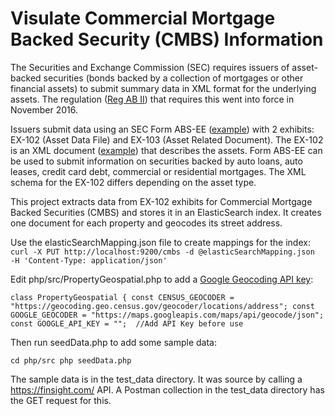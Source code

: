 # Visulate Commercial Mortgage Backed Security (CMBS) Information

The Securities and Exchange Commission (SEC) requires issuers of asset-backed securities (bonds backed by a collection of mortgages or other financial assets) to submit summary data in XML format for the underlying assets.  The regulation ([Reg AB II](https://www.sec.gov/oit/announcement/regabii-asset-level-requirements-compliance.html)) that requires this went into force in November 2016.

Issuers submit data using an SEC Form ABS-EE ([example](https://www.sec.gov/Archives/edgar/data/1710261/000153949717001241/0001539497-17-001241-index.htm)) with 2 exhibits: EX-102 (Asset Data File) and EX-103 (Asset Related Document).  The EX-102 is an XML document ([example](https://www.sec.gov/Archives/edgar/data/1005007/000153949717001241/exh_102.xml)) that describes the assets.  Form ABS-EE can be used to submit information on securities backed by auto loans, auto leases, credit card debt, commercial or residential mortgages.  The XML schema for the EX-102 differs depending on the asset type.

This project extracts data from EX-102 exhibits for Commercial Mortgage Backed Securities (CMBS) and stores it in an ElasticSearch index.  It creates one document for each property and geocodes its street address.

Use the elasticSearchMapping.json file to create mappings for the index:
`curl -X PUT http://localhost:9200/cmbs -d @elasticSearchMapping.json  -H 'Content-Type: application/json' `

Edit php/src/PropertyGeospatial.php to add a [Google Geocoding API key](https://developers.google.com/maps/documentation/geocoding/get-api-key):

`class PropertyGeospatial {
    const CENSUS_GEOCODER = "https://geocoding.geo.census.gov/geocoder/locations/address";
    const GOOGLE_GEOCODER = "https://maps.googleapis.com/maps/api/geocode/json";
    const GOOGLE_API_KEY = "";  //Add API Key before use`

Then run seedData.php to add some sample data:

`cd php/src
php seedData.php`

The sample data is in the test_data directory.  It was source by calling a <https://finsight.com/> API.  A Postman collection in the test_data directory has the GET request for this.
